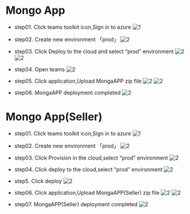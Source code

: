 # Mongo App

* step01. Click teams toolkit icon,Sign in to azure
![1](https://github.com/benliao18/Mongo-App/blob/main/wiki/images/app01.png)

* step02. Create new environment 「prod」
![2](https://github.com/benliao18/Mongo-App/blob/main/wiki/images/app02.png)

* step03. Click Deploy to the cloud and select “prod” environment
![2](https://github.com/benliao18/Mongo-App/blob/main/wiki/images/app03.png)
![2](https://github.com/benliao18/Mongo-App/blob/main/wiki/images/app04.png)

* step04. Open teams
![2](https://github.com/benliao18/Mongo-App/blob/main/wiki/images/app05.png)

* step05. Click application,Upload MongaAPP zip file
![2](https://github.com/benliao18/Mongo-App/blob/main/wiki/images/app06.png)
![2](https://github.com/benliao18/Mongo-App/blob/main/wiki/images/app07.png)

* step06. MongaAPP deployment completed
![2](https://github.com/benliao18/Mongo-App/blob/main/wiki/images/app08.png)

# Mongo App(Seller)

* step01. Click teams toolkit icon,Sign in to azure
![1](https://github.com/benliao18/Mongo-App/blob/main/wiki/images/app01.png)

* step02. Create new environment 「prod」
![2](https://github.com/benliao18/Mongo-App/blob/main/wiki/images/app02.png)

* step03. Click Provision in the cloud,select “prod” environment
![2](https://github.com/benliao18/Mongo-App/blob/main/wiki/images/app09.png)

* step04. Click deploy to the cloud,select “prod” environment
![2](https://github.com/benliao18/Mongo-App/blob/main/wiki/images/app10.png)

* step5. Click deploy
![2](https://github.com/benliao18/Mongo-App/blob/main/wiki/images/app11.png)

* step06. Click application,Upload MongaAPP(Seller) zip file
![2](https://github.com/benliao18/Mongo-App/blob/main/wiki/images/app06.png)
![2](https://github.com/benliao18/Mongo-App/blob/main/wiki/images/app07.png)

* step07. MongaAPP(Seller) deployment completed
![2](https://github.com/benliao18/Mongo-App/blob/main/wiki/images/app12.png)